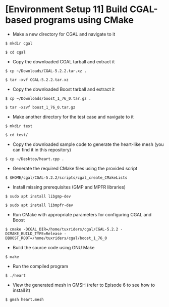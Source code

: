 # [Environment Setup 11] Build CGAL-based programs using CMake

* Make a new directory for CGAL and navigate to it

`$ mkdir cgal`

`$ cd cgal`

* Copy the downloaded CGAL tarball and extract it

`$ cp ~/Downloads/CGAL-5.2.2.tar.xz .`

`$ tar -xvf CGAL-5.2.2.tar.xz`

* Copy the downloaded Boost tarball and extract it

`$ cp ~/Downloads/boost_1_76_0.tar.gz .`

`$ tar -xzvf boost_1_76_0.tar.gz`

* Make another directory for the test case and navigate to it

`$ mkdir test`

`$ cd test/`

* Copy the downloaded sample code to generate the heart-like mesh (you can find it in this repository)

`$ cp ~/Desktop/heart.cpp .`

* Generate the required CMake files using the provided script

`$ $HOME/cgal/CGAL-5.2.2/scripts/cgal_create_CMakeLists`

* Install missing prerequisites (GMP and MPFR libraries)

`$ sudo apt install libgmp-dev`

`$ sudo apt install libmpfr-dev`

* Run CMake with appropriate parameters for configuring CGAL and Boost

`$ cmake -DCGAL_DIR=/home/tuxriders/cgal/CGAL-5.2.2 -DCMAKE_BUILD_TYPE=Release -DBOOST_ROOT=/home/tuxriders/cgal/boost_1_76_0`

* Build the source code using GNU Make

`$ make`

* Run the compiled program

`$ ./heart`

* View the generated mesh in GMSH (refer to Episode 6 to see how to install it)

`$ gmsh heart.mesh`
